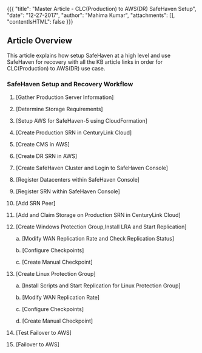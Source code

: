 {{{
  "title": "Master Article - CLC(Production) to AWS(DR) SafeHaven Setup",
  "date": "12-27-2017",
  "author": "Mahima Kumar",
  "attachments": [],
  "contentIsHTML": false
}}}

## Article Overview
This article explains how setup SafeHaven at a high level and use SafeHaven for recovery with all the KB article links in order for CLC(Production) to AWS(DR) use case.

### SafeHaven Setup and Recovery Workflow

1. [Gather Production Server Information]

2. [Determine Storage Requirements]

3. [Setup AWS for SafeHaven-5 using CloudFormation]

4. [Create Production SRN in CenturyLink Cloud]

5. [Create CMS in AWS]

6. [Create DR SRN in AWS]

7. [Create SafeHaven Cluster and Login to SafeHaven Console]

8. [Register Datacenters within SafeHaven Console]

9. [Register SRN within SafeHaven Console]

10. [Add SRN Peer]

11. [Add and Claim Storage on Production SRN in CenturyLink Cloud]

12. [Create Windows Protection Group,Install LRA and Start Replication]  

    a. [Modify WAN Replication Rate and Check Replication Status]

    b. [Configure Checkpoints]

    c. [Create Manual Checkpoint]

13. [Create Linux Protection Group]  
	
    a. [Install Scripts and Start Replication for Linux Protection Group]
    
    b. [Modify WAN Replication Rate]
    
    c. [Configure Checkpoints]

    d. [Create Manual Checkpoint]
    
14.  [Test Failover to AWS]
 
15.  [Failover to AWS]

